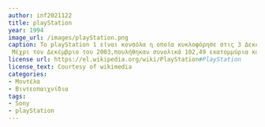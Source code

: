 ```yaml
---
author: inf2021122
title: playStation
year: 1994
image_url: /images/playStation.png
caption: Το playStation 1 είναι κονσόλα η οποία κυκλοφόρησε στις 3 Δεκεμβρίου του 1994 στην Ιαπωνία,έχει επίσης επιτυχημένους διαδόχους και αναβαθμίσεις.
 Μέχρι τον Δεκέμβριο του 2003,πουλήθηκαν συνολικά 102,49 εκατομμύρια κομμάτια.
license url: https://el.wikipedia.org/wiki/PlayStation#PlayStation
license_text: Courtesy of wikimedia
categories:
- Μοντέλα
- Βιντεοπαιχνίδια
tags:
- Sony
- playStation
---
```

